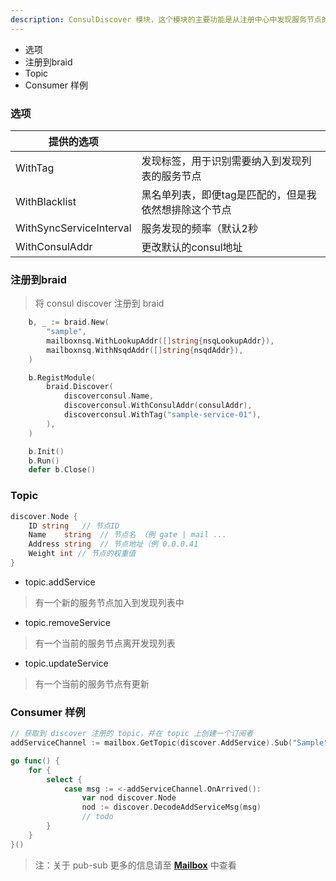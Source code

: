 ```yaml
---
description: ConsulDiscover 模块，这个模块的主要功能是从注册中心中发现服务节点的变更情况，并发布消息通知到其他模块。
---
```


* 选项
* 注册到braid
* Topic
* Consumer 样例

### 选项
| 提供的选项 |  |
| ---- | ---- | 
| WithTag | 发现标签，用于识别需要纳入到发现列表的服务节点 |
| WithBlacklist | 黑名单列表，即便tag是匹配的，但是我依然想排除这个节点 |
| WithSyncServiceInterval | 服务发现的频率（默认2秒 |
| WithConsulAddr | 更改默认的consul地址 |


### 注册到braid
> 将 consul discover 注册到 braid

```go
    b, _ := braid.New(
		"sample",
		mailboxnsq.WithLookupAddr([]string{nsqLookupAddr}),
		mailboxnsq.WithNsqdAddr([]string{nsqdAddr}),
	)

	b.RegistModule(
		braid.Discover(
			discoverconsul.Name,
			discoverconsul.WithConsulAddr(consulAddr),
			discoverconsul.WithTag("sample-service-01"),
		),
	)

	b.Init()
	b.Run()
	defer b.Close()
```


### Topic

```go
discover.Node {
	ID string	// 节点ID
	Name    string  // 节点名 （例 gate | mail ...
	Address string	// 节点地址（例 0.0.0.41
	Weight int // 节点的权重值
}
```

* topic.addService
 > 有一个新的服务节点加入到发现列表中
* topic.removeService
 > 有一个当前的服务节点离开发现列表
* topic.updateService
 > 有一个当前的服务节点有更新

### Consumer 样例

```go
// 获取到 discover 注册的 topic，并在 topic 上创建一个订阅者 
addServiceChannel := mailbox.GetTopic(discover.AddService).Sub("Sample")

go func() {
	for {
		select {
			case msg := <-addServiceChannel.OnArrived():
				var nod discover.Node
				nod := discover.DecodeAddServiceMsg(msg)
				// todo
		}
	}
}()
```

> 注：关于 pub-sub 更多的信息请至 [**Mailbox**](mailbox.md) 中查看